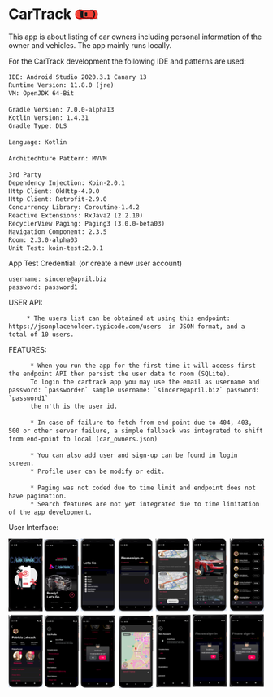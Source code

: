 # CarTrack   ![alt text](https://github.com/johnjake/car-trackers/blob/master/ic_car_top.png)

This app is about listing of car owners including personal information of the owner and vehicles. The app mainly runs locally. 

For the CarTrack development the following IDE and patterns are used: 


    IDE: Android Studio 2020.3.1 Canary 13 
    Runtime Version: 11.8.0 (jre)
    VM: OpenJDK 64-Bit

    Gradle Version: 7.0.0-alpha13
    Kotlin Version: 1.4.31
    Gradle Type: DLS

    Language: Kotlin

    Architechture Pattern: MVVM
    
    3rd Party
    Dependency Injection: Koin-2.0.1
    Http Client: OkHttp-4.9.0
    Http Client: Retrofit-2.9.0
    Concurrency Library: Coroutine-1.4.2
    Reactive Extensions: RxJava2 (2.2.10)
    RecyclerView Paging: Paging3 (3.0.0-beta03)
    Navigation Component: 2.3.5
    Room: 2.3.0-alpha03
    Unit Test: koin-test:2.0.1
    
  
   App Test Credential: (or create a new user account)
   
    username: sincere@april.biz
    password: password1
    
    

USER API: 
         
         * The users list can be obtained at using this endpoint: https://jsonplaceholder.typicode.com/users  in JSON format, and a total of 10 users. 

FEATURES: 
          
          * When you run the app for the first time it will access first the endpoint API then persist the user data to room (SQLite). 
          To login the cartrack app you may use the email as username and password: `password+n` sample username: `sincere@april.biz` password: `password1` 
          the n'th is the user id.  
          
          * In case of failure to fetch from end point due to 404, 403, 500 or other server failure, a simple fallback was integrated to shift from end-point to local (car_owners.json)
          
          * You can also add user and sign-up can be found in login screen.
          * Profile user can be modify or edit.
          
          * Paging was not coded due to time limit and endpoint does not have pagination. 
          * Search features are not yet integrated due to time limitation of the app development.

          
   
   User Interface:
   
  ![alt text](https://github.com/johnjake/car-trackers/blob/screen-shot/car_track_screen.png)




